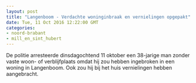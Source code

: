 ```yaml
---
layout: post
title: "Langenboom - Verdachte woninginbraak en vernielingen opgepakt"
date: Tue, 11 Oct 2016 12:22:00 GMT
categories: 
- noord-brabant 
- mill_en_sint_hubert 
---
```


De politie arresteerde dinsdagochtend 11 oktober een 38-jarige man zonder vaste woon- of verblijfplaats omdat hij zou hebben ingebroken in een woning in Langenboom. Ook zou hij bij het huis vernielingen hebben aangebracht.

